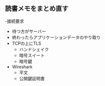 ## 読書メモをまとめ直す

-接続要求
  - 待つ方がサーバー
  - 終わったらアプリケーションデータのやり取り
- TCPの上にTLS
  - ハンドシェイク
  - 暗号スイート
  - 暗号鍵
- Wireshark
  - 平文
  - 公開鍵証明書
  
